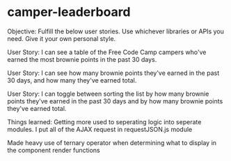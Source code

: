 # camper-leaderboard

Objective:
Fulfill the below user stories. Use whichever libraries or APIs you need. Give it your own personal style.

User Story: I can see a table of the Free Code Camp campers who've earned the most brownie points in the past 30 days.

User Story: I can see how many brownie points they've earned in the past 30 days, and how many they've earned total.

User Story: I can toggle between sorting the list by how many brownie points they've earned in the past 30 days and by how many brownie points they've earned total.

Things learned:
Getting more used to seperating logic into seperate modules. I put all of the
AJAX request in requestJSON.js module

Made heavy use of ternary operator when determining what to display in the
component render functions
